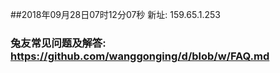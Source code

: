 ##2018年09月28日07时12分07秒 新址: 159.65.1.253
### 兔友常见问题及解答: https://github.com/wanggonging/d/blob/w/FAQ.md
